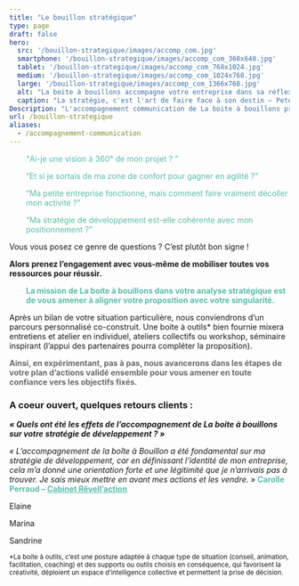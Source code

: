 ```yaml
---
title: "Le bouillon stratégique"
type: page
draft: false
hero:
  src: '/bouillon-strategique/images/accomp_com.jpg'
  smartphone: '/bouillon-strategique/images/accomp_com_360x640.jpg'
  tablet: '/bouillon-strategique/images/accomp_com_768x1024.jpg'
  medium: '/bouillon-strategique/images/accomp_com_1024x768.jpg'
  large: '/bouillon-strategique/images/accomp_com_1366x768.jpg'
  alt: "La boite à bouillons accompagne votre entreprise dans sa réflexion stratégique de développement"
  caption: "La stratégie, c'est l'art de faire face à son destin – Peter Drucker."
Description: "L'accompagnement communication de La boite à bouillons prend forme à travers trois formules : la formule lancement, la formule essentielle et la formule tranquillité. Pour chacune, la méthode de La boite à bouillons est d'associer le collectif avec des processus d'intelligence collective qui permettent de faire mûrir votre projet en phase avec votre profil et vos aspirations profondes. A terme, l'objectif principal est de vous donner les clés de votre communication pour avancer en toute autonomie et en confiance."
url: /bouillon-strategique
aliases:
  - /accompagnement-communication
---
```

<p style="padding-left: 30px;">
    <span style="color: #59bcab;"><q>Ai-je une vision à 360° de mon projet ? </q></span>
</p>

<p style="padding-left: 30px;">
    <span style="color: #59bcab;"><q>Et si je sortais de ma zone de confort pour gagner en agilité ?</q></span>
</p>

<p style="padding-left: 30px;">
    <span style="color: #59bcab;"><q>Ma petite entreprise fonctionne, mais comment faire vraiment décoller mon activité
            ?</q></span>
</p>

<p style="padding-left: 30px;">
    <span style="color: #59bcab;"><q>Ma stratégie de développement est-elle cohérente avec mon positionnement
            ?</q></span>
</p>

<span style="line-height: inherit;">Vous vous posez ce genre de questions ? C&rsquo;est plutôt bon signe ! </span>

<span style="line-height: inherit;"><strong>Alors prenez l&rsquo;engagement avec vous-même de mobiliser toutes vos
        ressources pour réussir. </strong></span>

<p style="padding-left: 30px;">
    <span style="color: #59bcab;"><strong><span style="line-height: inherit;">La mission de La boite à bouillons dans
                votre analyse stratégique est de vous amener à aligner votre proposition avec votre
                singularité.</span></strong></span>
</p>

<span style="line-height: inherit;">Après un bilan de votre situation particulière, nous conviendrons d&rsquo;un
    parcours personnalisé co-construit. Une boite à outils* bien fournie mixera entretiens et atelier en individuel,
    ateliers collectifs ou workshop, séminaire inspirant (l&rsquo;appui des partenaires pourra compléter la
    proposition).</span>

**<span style="color: #696a6c;"><span style="line-height: inherit;">Ainsi, en expérimentant, pas à pas, nous avancerons
        dans les étapes de votre plan d&rsquo;actions validé ensemble pour vous amener en toute confiance vers les
        objectifs fixés.</span></span>**

### A coeur ouvert, quelques retours clients :

**_« Quels ont été les effets de l&rsquo;accompagnement de La boite à bouillons sur votre stratégie de développement
? »_**

_« L’accompagnement de la boîte à Bouillon a été fondamental sur ma stratégie de développement, car en définissant
l’identité de mon entreprise, cela m’a donné une orientation forte et une légitimité que je n’arrivais pas à trouver. Je
sais mieux mettre en avant mes actions et les vendre. »_ <span style="color: #59bcab;"><strong>Carolle Perraud &#8211;
        <a style="color: #59bcab;" href="https://www.revellaction.fr/" target="_blank" rel="noopener noreferrer">Cabinet
            Rêvell&rsquo;action</a></strong></span>

Elaine

Marina

Sandrine

<small>*La boite à outils, c’est une posture adaptée à chaque type de situation (conseil, animation, facilitation,
    coaching) et des supports ou outils choisis en conséquence, qui favorisent la créativité, déploient un espace
    d&rsquo;intelligence collective et permettent la prise de décision. </small>
